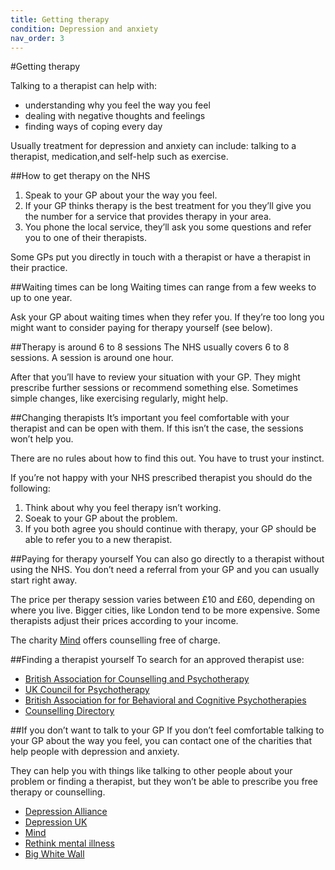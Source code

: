 ```yaml
---
title: Getting therapy
condition: Depression and anxiety
nav_order: 3
---
```


#Getting therapy

Talking to a therapist can help with:

- understanding why you feel the way you feel
- dealing with negative thoughts and feelings
- finding ways of coping every day

Usually treatment for depression and anxiety can include: talking to a therapist, medication,and self-help such as exercise.

##How to get therapy on the NHS

1. Speak to your GP about your the way you feel.
2. If your GP thinks therapy is the best treatment for you they’ll give you the number for a service that provides therapy in your area.
3. You phone the local service, they’ll ask you some questions and refer you to one of their therapists.

<div class="notice">
  <p>Some GPs put you directly in touch with a therapist or have a therapist in their practice.</p>
</div>

##Waiting times can be long
Waiting times can range from a few weeks to up to one year.

Ask your GP about waiting times when they refer you. If they’re too long you might want to consider paying for therapy yourself (see below).

##Therapy is around 6 to 8 sessions
The NHS usually covers 6 to 8 sessions. A session is around one hour.

After that you’ll have to review your situation with your GP. They might prescribe further sessions or recommend something else. Sometimes simple changes, like exercising regularly, might help.

##Changing therapists
It’s important you feel comfortable with your therapist and can be open with them. If this isn’t the case, the sessions won’t help you.

There are no rules about how to find this out. You have to trust your instinct.

If you’re not happy with your NHS prescribed therapist you should do the following:

1. Think about why you feel therapy isn’t working.
2. Soeak to your GP about the problem.
3. If you both agree you should continue with therapy, your GP should be able to refer you to a new therapist.

##Paying for therapy yourself
You can also go directly to a therapist without using the NHS. You don’t need a referral from your GP and you can usually start right away.

The price per therapy session varies between £10 and £60, depending on where you live. Bigger cities, like London tend to be more expensive. Some therapists adjust their prices according to your income.

The charity [Mind](http://www.mind.org.uk/) offers counselling free of charge.

##Finding a therapist yourself
To search for an approved therapist use:

- [British Association for Counselling and Psychotherapy](http://www.bacp.co.uk/seeking_therapist/right_therapist.php)
- [UK Council for Psychotherapy](http://members.psychotherapy.org.uk/findATherapist)
- [British Association for for Behavioral and Cognitive Psychotherapies](http://www.cbtregisteruk.com/Default.aspx)
- [Counselling Directory](http://www.counselling-directory.org.uk/)

##If you don’t want to talk to your GP
If you don’t feel comfortable talking to your GP about the way you feel, you can contact one of the charities that help people with depression and anxiety.

They can help you with things like talking to other people about your problem or finding a therapist, but they won’t be able to prescribe you free therapy or counselling.

- [Depression Alliance](http://www.depressionalliance.org/)
- [Depression UK](http://www.depressionuk.org/index.shtml)
- [Mind](http://www.mind.org.uk/information-support/types-of-mental-health-problems/depression/)
- [Rethink mental illness](http://www.rethink.org/diagnosis-treatment/conditions/depression)
- [Big White Wall](https://www.bigwhitewall.com/landing-pages/landingv3.aspx)
